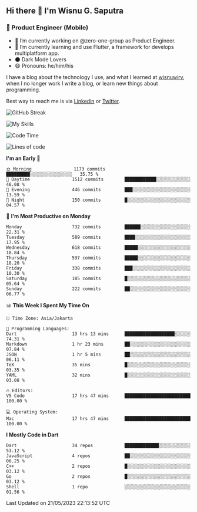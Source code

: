 ## Hi there 👋 I'm Wisnu G. Saputra

### :mobile_phone_off: Product Engineer (Mobile)

- 🔭 I’m currently working on @zero-one-group as Product Engineer.
- 🌱 I’m currently learning and use Flutter, a framework for develops multiplatform app.
- 🌑 Dark Mode Lovers
- 😄 Pronouns: he/him/his

I have a blog about the technology I use, and what I learned at [wisnuwiry](https://wisnuwiry.space/), when I no longer work I write a blog, or learn new things about programming.

Best way to reach me is via [Linkedin](https://www.linkedin.com/in/wisnu-saputra/) or [Twitter](https://twitter.com/wisnuwiry).

![GitHub Streak](https://streak-stats.demolab.com?user=wisnuwiry&theme=dark&hide_border=true)

![My Skills](https://skillicons.dev/icons?i=dart,flutter,kotlin,swift,js,css,neovim,git,linux&perline=5)

<!--START_SECTION:waka-->
![Code Time](http://img.shields.io/badge/Code%20Time-459%20hrs%201%20min-blue)

![Lines of code](https://img.shields.io/badge/From%20Hello%20World%20I%27ve%20Written-4.6%20million%20lines%20of%20code-blue)

**I'm an Early 🐤** 

```text
🌞 Morning                1173 commits        █████████░░░░░░░░░░░░░░░░   35.75 % 
🌆 Daytime                1512 commits        ████████████░░░░░░░░░░░░░   46.08 % 
🌃 Evening                446 commits         ███░░░░░░░░░░░░░░░░░░░░░░   13.59 % 
🌙 Night                  150 commits         █░░░░░░░░░░░░░░░░░░░░░░░░   04.57 % 
```
📅 **I'm Most Productive on Monday** 

```text
Monday                   732 commits         ██████░░░░░░░░░░░░░░░░░░░   22.31 % 
Tuesday                  589 commits         ████░░░░░░░░░░░░░░░░░░░░░   17.95 % 
Wednesday                618 commits         █████░░░░░░░░░░░░░░░░░░░░   18.84 % 
Thursday                 597 commits         █████░░░░░░░░░░░░░░░░░░░░   18.20 % 
Friday                   338 commits         ███░░░░░░░░░░░░░░░░░░░░░░   10.30 % 
Saturday                 185 commits         █░░░░░░░░░░░░░░░░░░░░░░░░   05.64 % 
Sunday                   222 commits         ██░░░░░░░░░░░░░░░░░░░░░░░   06.77 % 
```


📊 **This Week I Spent My Time On** 

```text
🕑︎ Time Zone: Asia/Jakarta

💬 Programming Languages: 
Dart                     13 hrs 13 mins      ███████████████████░░░░░░   74.31 % 
Markdown                 1 hr 23 mins        ██░░░░░░░░░░░░░░░░░░░░░░░   07.84 % 
JSON                     1 hr 5 mins         ██░░░░░░░░░░░░░░░░░░░░░░░   06.11 % 
TeX                      35 mins             █░░░░░░░░░░░░░░░░░░░░░░░░   03.35 % 
YAML                     32 mins             █░░░░░░░░░░░░░░░░░░░░░░░░   03.08 % 

🔥 Editors: 
VS Code                  17 hrs 47 mins      █████████████████████████   100.00 % 

💻 Operating System: 
Mac                      17 hrs 47 mins      █████████████████████████   100.00 % 
```

**I Mostly Code in Dart** 

```text
Dart                     34 repos            █████████████░░░░░░░░░░░░   53.12 % 
JavaScript               4 repos             ██░░░░░░░░░░░░░░░░░░░░░░░   06.25 % 
C++                      2 repos             █░░░░░░░░░░░░░░░░░░░░░░░░   03.12 % 
Go                       2 repos             █░░░░░░░░░░░░░░░░░░░░░░░░   03.12 % 
Shell                    1 repo              ░░░░░░░░░░░░░░░░░░░░░░░░░   01.56 % 
```




 Last Updated on 21/05/2023 22:13:52 UTC
<!--END_SECTION:waka-->
